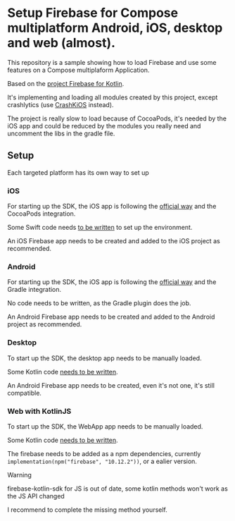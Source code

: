 # Setup Firebase for Compose multiplatform Android, iOS, desktop and web (almost).

This repository is a sample showing how to load Firebase and use some features on a Compose multiplaform Application.

Based on the [project Firebase for Kotlin](https://github.com/GitLiveApp/firebase-kotlin-sdk).

It's implementing and loading all modules created by this project, except crashlytics (use [CrashKiOS](https://github.com/touchlab/CrashKiOS) instead).

The project is really slow to load because of CocoaPods, it's needed by the iOS app and could be reduced by the modules you really need and uncomment the libs in the gradle file.
## Setup

Each targeted platform has its own way to set up

### iOS

For starting up the SDK, the iOS app is following the [official way](https://firebase.google.com/docs/ios/setup) and the CocoaPods integration.

Some Swift code needs [to be written](https://github.com/frankois944/FirebaseKmpDemo/blob/main/iosApp/iosApp/iOSApp.swift) to set up the environment.

An iOS Firebase app needs to be created and added to the iOS project as recommended.

### Android

For starting up the SDK, the iOS app is following the [official way](https://firebase.google.com/docs/android/setup) and the Gradle integration.

No code needs to be written, as the Gradle plugin does the job.

An Android Firebase app needs to be created and added to the Android project as recommended.

### Desktop

To start up the SDK, the desktop app needs to be manually loaded.

Some Kotlin code [needs to be written](https://github.com/frankois944/FirebaseKmpDemo/blob/main/composeApp/src/desktopMain/kotlin/fr/francoisdabonot/firebasekmpdemo/main.kt).

An Android Firebase app needs to be created, even it's not one, it's still compatible.

### Web with KotlinJS

To start up the SDK, the WebApp app needs to be manually loaded.

Some Kotlin code [needs to be written](https://github.com/frankois944/FirebaseKmpDemo/blob/main/webApp/src/jsMain/kotlin/com/example/App.kt).

The firebase needs to be added as a npm dependencies, currently `implementation(npm("firebase", "10.12.2"))`, or a ealier version.

> [!WARNING]  
> firebase-kotlin-sdk for JS is out of date, some kotlin methods won't work as the JS API changed
> 
> I recommend to complete the missing method yourself.
